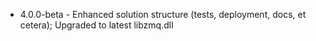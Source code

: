 * 4.0.0-beta - Enhanced solution structure (tests, deployment, docs, et cetera); Upgraded to latest libzmq.dll
